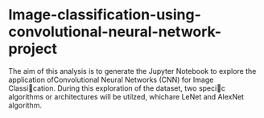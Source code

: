 # Image-classification-using-convolutional-neural-network-project

The aim of this analysis is to generate the Jupyter Notebook to explore the application ofConvolutional Neural Networks (CNN) for Image Classi􀂦cation.
During this exploration of the dataset, two speci􀂦c algorithms or architectures will be utilzed, whichare LeNet and AlexNet algorithm.
